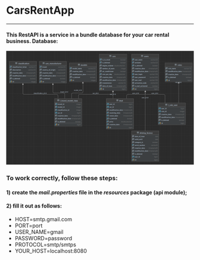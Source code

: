 # CarsRentApp
___
#### This RestAPI is a service in a bundle database for your car rental business. Database:
<img src="db.png">

### To work correctly, follow these steps:

#### 1) create the ***mail.properties*** file in the ***resources*** package (api module);

#### 2) fill it out as follows:  
- HOST=smtp.gmail.com   
- PORT=port  
- USER_NAME=gmail  
- PASSWORD=password   
- PROTOCOL=smtp/smtps
- YOUR_HOST=localhost:8080

